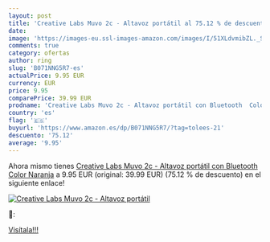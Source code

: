 ```yaml
---
layout: post
title: 'Creative Labs Muvo 2c - Altavoz portátil al 75.12 % de descuento'
date: 
image: 'https://images-eu.ssl-images-amazon.com/images/I/51XLdvmibZL._SL200_.jpg'
comments: true
category: ofertas
author: ring
slug: 'B071NNG5R7-es'
actualPrice: 9.95 EUR
currency: EUR
price: 9.95
comparePrice: 39.99 EUR
prodname: 'Creative Labs Muvo 2c - Altavoz portátil con Bluetooth  Color Naranja'
country: 'es'
flag: '🇪🇸'
buyurl: 'https://www.amazon.es/dp/B071NNG5R7/?tag=tolees-21'
descuento: '75.12'
average: '9.95'
---
```


Ahora mismo tienes [Creative Labs Muvo 2c - Altavoz portátil con Bluetooth  Color Naranja](https://www.amazon.es/dp/B071NNG5R7/?tag=tolees-21) a 9.95 EUR (original: 39.99 EUR) (75.12 %  de descuento) en el siguiente enlace!

[![Creative Labs Muvo 2c - Altavoz portátil](https://images-eu.ssl-images-amazon.com/images/I/51XLdvmibZL._SL200_.jpg)](https://www.amazon.es/dp/B071NNG5R7/?tag=tolees-21)

🔎:


[Visítala!!!](https://www.amazon.es/dp/B071NNG5R7/?tag=tolees-21)
